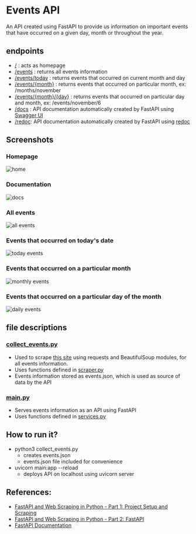 # Events API

An API created using FastAPI to provide us information on important events that have occurred on a given day, month or throughout the year.

## endpoints

- [/](https://events-fastapi.herokuapp.com/) : acts as homepage
- [/events](https://events-fastapi.herokuapp.com/events) : returns all events information 
- [/events/today](https://events-fastapi.herokuapp.com/events/today) : returns events that occurred on current month and day
- [/events/{month}](https://events-fastapi.herokuapp.com/events/november) : returns events that occurred on particular month, ex: /months/november
- [/events/{month}/{day}](https://events-fastapi.herokuapp.com/events/november/6) : returns events that occurred on particular day and month, ex: /events/november/6
- [/docs](https://events-fastapi.herokuapp.com/docs) : API documentation automatically created by FastAPI using [Swagger UI](https://swagger.io/tools/swagger-ui/)
- [/redoc](https://events-fastapi.herokuapp.com/redoc): API documentation automatically created by FastAPI using [redoc](https://github.com/Redocly/redoc)

## Screenshots

### Homepage

![home](https://github.com/Prajwalsrinvas/event_api/blob/main/screenshots/1.home.png)

### Documentation

![docs](https://github.com/Prajwalsrinvas/event_api/blob/main/screenshots/2.docs.png)

### All events

![all events](https://github.com/Prajwalsrinvas/event_api/blob/main/screenshots/3.events.png)

### Events that occurred on today's date

![today events](https://github.com/Prajwalsrinvas/event_api/blob/main/screenshots/4.events_today.png)

### Events that occurred on a particular month

![monthly events](https://github.com/Prajwalsrinvas/event_api/blob/main/screenshots/5.events_november.png)

### Events that occurred on a particular day of the month

![daily events](https://github.com/Prajwalsrinvas/event_api/blob/main/screenshots/6.events_november_6.png)


## file descriptions

### [collect_events.py](https://github.com/Prajwalsrinvas/event_api/blob/main/collect_events.py)

- Used to scrape [this site](https://www.onthisday.com/) using requests and BeautifulSoup modules, for all events information.
- Uses functions defined in [scraper.py](https://github.com/Prajwalsrinvas/event_api/blob/main/scraper.py)
- Events information stored as events.json, which is used as source of data by the API

### [main.py](https://github.com/Prajwalsrinvas/event_api/blob/main/main.py)

- Serves events information as an API using FastAPI
- Uses functions defined in [services.py](https://github.com/Prajwalsrinvas/event_api/blob/main/services.py)

## How to run it?

- python3 collect_events.py
  - creates events.json 
  - events.json file included for convenience
- uvicorn main:app --reload
  - deploys API on localhost using uvicorn server


## References:

- [FastAPI and Web Scraping in Python - Part 1: Project Setup and Scraping](https://www.youtube.com/watch?v=Nni0HX9O4hc)
- [FastAPI and Web Scraping in Python - Part 2: FastAPI](https://www.youtube.com/watch?v=hOipXax0Ogw)
- [FastAPI Documentation](https://fastapi.tiangolo.com/)
